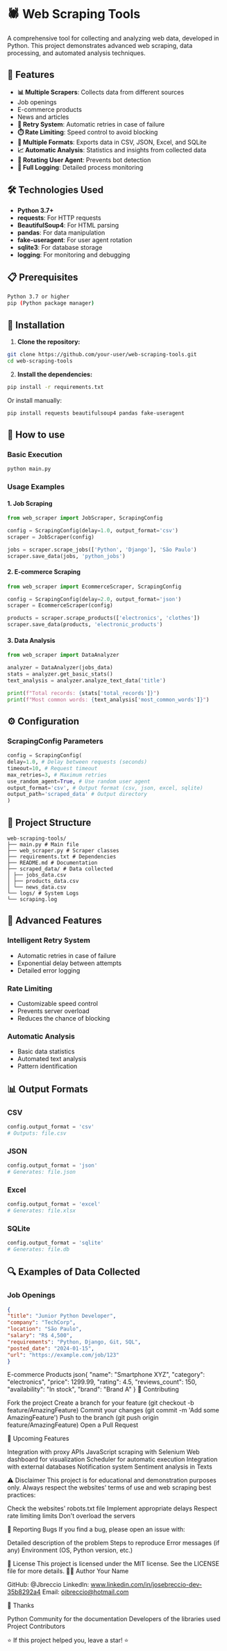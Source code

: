 # 🕷️ Web Scraping Tools

A comprehensive tool for collecting and analyzing web data, developed in Python. This project demonstrates advanced web scraping, data processing, and automated analysis techniques.

## 🚀 Features

- **📊 Multiple Scrapers**: Collects data from different sources
- Job openings
- E-commerce products
- News and articles
- **🔄 Retry System**: Automatic retries in case of failure
- **⏱️ Rate Limiting**: Speed control to avoid blocking
- **💾 Multiple Formats**: Exports data in CSV, JSON, Excel, and SQLite
- **📈 Automatic Analysis**: Statistics and insights from collected data
- **🎯 Rotating User Agent**: Prevents bot detection
- **📝 Full Logging**: Detailed process monitoring

## 🛠️ Technologies Used

- **Python 3.7+**
- **requests**: For HTTP requests
- **BeautifulSoup4**: For HTML parsing
- **pandas**: For data manipulation
- **fake-useragent**: For user agent rotation
- **sqlite3**: For database storage
- **logging**: For monitoring and debugging

## 📋 Prerequisites

```bash
Python 3.7 or higher
pip (Python package manager)
```

## 🔧 Installation

1. **Clone the repository:**
```bash
git clone https://github.com/your-user/web-scraping-tools.git
cd web-scraping-tools
```

2. **Install the dependencies:**
```bash
pip install -r requirements.txt
```

Or install manually:
```bash
pip install requests beautifulsoup4 pandas fake-useragent
```

## 🚀 How to use

### Basic Execution

```bash
python main.py
```

### Usage Examples

#### 1. Job Scraping
```python
from web_scraper import JobScraper, ScrapingConfig

config = ScrapingConfig(delay=1.0, output_format='csv')
scraper = JobScraper(config)

jobs = scraper.scrape_jobs(['Python', 'Django'], 'São Paulo')
scraper.save_data(jobs, 'python_jobs')
```

#### 2. E-commerce Scraping
```python
from web_scraper import EcommerceScraper, ScrapingConfig

config = ScrapingConfig(delay=2.0, output_format='json')
scraper = EcommerceScraper(config)

products = scraper.scrape_products(['electronics', 'clothes'])
scraper.save_data(products, 'electronic_products')
```

#### 3. Data Analysis
```python
from web_scraper import DataAnalyzer

analyzer = DataAnalyzer(jobs_data)
stats = analyzer.get_basic_stats()
text_analysis = analyzer.analyze_text_data('title')

print(f"Total records: {stats['total_records']}")
print(f"Most common words: {text_analysis['most_common_words']}")
```

## ⚙️ Configuration

### ScrapingConfig Parameters

```python
config = ScrapingConfig(
delay=1.0, # Delay between requests (seconds)
timeout=10, # Request timeout
max_retries=3, # Maximum retries
use_random_agent=True, # Use random user agent
output_format='csv', # Output format (csv, json, excel, sqlite)
output_path='scraped_data' # Output directory
)
```

## 📁 Project Structure

```
web-scraping-tools/
├── main.py # Main file
├── web_scraper.py # Scraper classes
├── requirements.txt # Dependencies
├── README.md # Documentation
├── scraped_data/ # Data collected
│ ├── jobs_data.csv
│ ├── products_data.csv
│ └── news_data.csv
└── logs/ # System Logs
└── scraping.log
```

## 🎯 Advanced Features

### Intelligent Retry System
- Automatic retries in case of failure
- Exponential delay between attempts
- Detailed error logging

### Rate Limiting
- Customizable speed control
- Prevents server overload
- Reduces the chance of blocking

### Automatic Analysis
- Basic data statistics
- Automated text analysis
- Pattern identification

## 📊 Output Formats

### CSV
```python
config.output_format = 'csv'
# Outputs: file.csv
```

### JSON
```python
config.output_format = 'json'
# Generates: file.json
```

### Excel
```python
config.output_format = 'excel'
# Generates: file.xlsx
```

### SQLite
```python
config.output_format = 'sqlite'
# Generates: file.db
```

## 🔍 Examples of Data Collected

### Job Openings
```json
{
"title": "Junior Python Developer",
"company": "TechCorp",
"location": "São Paulo",
"salary": "R$ 4,500",
"requirements": "Python, Django, Git, SQL",
"posted_date": "2024-01-15",
"url": "https://example.com/job/123"
}
```

E-commerce Products
json{
"name": "Smartphone XYZ",
"category": "electronics",
"price": 1299.99,
"rating": 4.5,
"reviews_count": 150,
"availability": "In stock",
"brand": "Brand A"
}
🤝 Contributing

Fork the project
Create a branch for your feature (git checkout -b feature/AmazingFeature)
Commit your changes (git commit -m 'Add some AmazingFeature')
Push to the branch (git push origin feature/AmazingFeature)
Open a Pull Request

📝 Upcoming Features

Integration with proxy APIs
JavaScript scraping with Selenium
Web dashboard for visualization
Scheduler for automatic execution
Integration with external databases
Notification system
Sentiment analysis in Texts

⚠️ Disclaimer
This project is for educational and demonstration purposes only. Always respect the websites' terms of use and web scraping best practices:

Check the websites' robots.txt file
Implement appropriate delays
Respect rate limiting limits
Don't overload the servers

🐛 Reporting Bugs
If you find a bug, please open an issue with:

Detailed description of the problem
Steps to reproduce
Error messages (if any)
Environment (OS, Python version, etc.)

📄 License
This project is licensed under the MIT license. See the LICENSE file for more details. 👨‍💻 Author
Your Name

GitHub: @Jbreccio
LinkedIn: www.linkedin.com/in/josebreccio-dev-35b8292a4
Email: oibreccio@hotmail.com

🙏 Thanks

Python Community for the documentation
Developers of the libraries used
Project Contributors

⭐ If this project helped you, leave a star! ⭐
